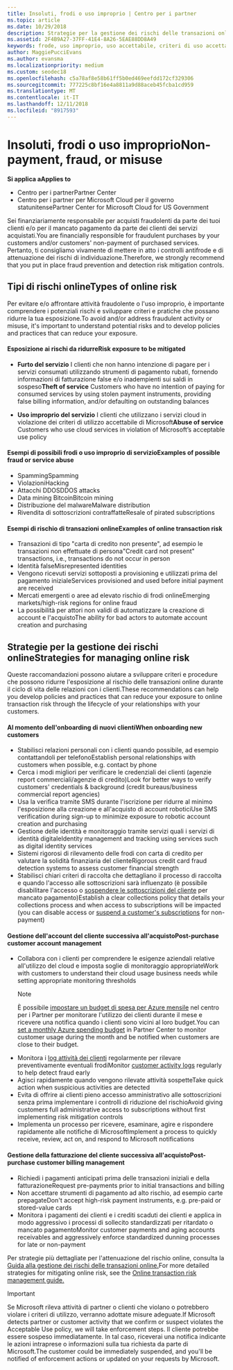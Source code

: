 ```yaml
---
title: Insoluti, frodi o uso improprio | Centro per i partner
ms.topic: article
ms.date: 10/29/2018
description: Strategie per la gestione dei rischi delle transazioni online, compreso il mancato pagamento da parte del cliente per beni e servizi e l'attività fraudolenta o l'uso improprio.
ms.assetid: 2F4B9A27-37FF-41E4-8A26-5EAE88DD8A49
keywords: frode, uso improprio, uso accettabile, criteri di uso accettabile, mancato pagamento, il cliente non pagherà la fattura, rischio online, furto di servizio, abuso di servizio, sospensione di una sottoscrizione,
author: MaggiePucciEvans
ms.author: evansma
ms.localizationpriority: medium
ms.custom: seodec18
ms.openlocfilehash: c5a78af8e58b61ff5b0ed469eefdd172cf329306
ms.sourcegitcommit: 777225c8bf16e4a8811a9d88aceb45fcba1cd959
ms.translationtype: MT
ms.contentlocale: it-IT
ms.lasthandoff: 12/11/2018
ms.locfileid: "8917593"
---
```

# <a name="non-payment-fraud-or-misuse"></a><span data-ttu-id="d7055-104">Insoluti, frodi o uso improprio</span><span class="sxs-lookup"><span data-stu-id="d7055-104">Non-payment, fraud, or misuse</span></span>

**<span data-ttu-id="d7055-105">Si applica a</span><span class="sxs-lookup"><span data-stu-id="d7055-105">Applies to</span></span>**

-  <span data-ttu-id="d7055-106">Centro per i partner</span><span class="sxs-lookup"><span data-stu-id="d7055-106">Partner Center</span></span>
-  <span data-ttu-id="d7055-107">Centro per i partner per Microsoft Cloud per il governo statunitense</span><span class="sxs-lookup"><span data-stu-id="d7055-107">Partner Center for Microsoft Cloud for US Government</span></span>



<span data-ttu-id="d7055-108">Sei finanziariamente responsabile per acquisti fraudolenti da parte dei tuoi clienti e/o per il mancato pagamento da parte dei clienti dei servizi acquistati.</span><span class="sxs-lookup"><span data-stu-id="d7055-108">You are financially responsible for fraudulent purchases by your customers and/or customers' non-payment of purchased services.</span></span> <span data-ttu-id="d7055-109">Pertanto, ti consigliamo vivamente di mettere in atto i controlli antifrode e di attenuazione dei rischi di individuazione.</span><span class="sxs-lookup"><span data-stu-id="d7055-109">Therefore, we strongly recommend that you put in place fraud prevention and detection risk mitigation controls.</span></span>

## <a name="types-of-online-risk"></a><span data-ttu-id="d7055-110">Tipi di rischi online</span><span class="sxs-lookup"><span data-stu-id="d7055-110">Types of online risk</span></span>

<span data-ttu-id="d7055-111">Per evitare e/o affrontare attività fraudolente o l'uso improprio, è importante comprendere i potenziali rischi e sviluppare criteri e pratiche che possano ridurre la tua esposizione.</span><span class="sxs-lookup"><span data-stu-id="d7055-111">To avoid and/or address fraudulent activity or misuse, it's important to understand potential risks and to develop policies and practices that can reduce your exposure.</span></span>

#### <a name="risk-exposure-to-be-mitigated"></a><span data-ttu-id="d7055-112">Esposizione ai rischi da ridurre</span><span class="sxs-lookup"><span data-stu-id="d7055-112">Risk exposure to be mitigated</span></span>

- <span data-ttu-id="d7055-113">**Furto del servizio** I clienti che non hanno intenzione di pagare per i servizi consumati utilizzando strumenti di pagamento rubati, fornendo informazioni di fatturazione false e/o inadempienti sui saldi in sospeso</span><span class="sxs-lookup"><span data-stu-id="d7055-113">**Theft of service** Customers who have no intention of paying for consumed services by using stolen payment instruments, providing false billing information, and/or defaulting on outstanding balances</span></span>

- <span data-ttu-id="d7055-114">**Uso improprio del servizio** I clienti che utilizzano i servizi cloud in violazione dei criteri di utilizzo accettabile di Microsoft</span><span class="sxs-lookup"><span data-stu-id="d7055-114">**Abuse of service** Customers who use cloud services in violation of Microsoft’s acceptable use policy</span></span>

#### <a name="examples-of-possible-fraud-or-service-abuse"></a><span data-ttu-id="d7055-115">Esempi di possibili frodi o uso improprio di servizio</span><span class="sxs-lookup"><span data-stu-id="d7055-115">Examples of possible fraud or service abuse</span></span>
- <span data-ttu-id="d7055-116">Spamming</span><span class="sxs-lookup"><span data-stu-id="d7055-116">Spamming</span></span>
- <span data-ttu-id="d7055-117">Violazioni</span><span class="sxs-lookup"><span data-stu-id="d7055-117">Hacking</span></span>
- <span data-ttu-id="d7055-118">Attacchi DDOS</span><span class="sxs-lookup"><span data-stu-id="d7055-118">DDOS attacks</span></span>
- <span data-ttu-id="d7055-119">Data mining Bitcoin</span><span class="sxs-lookup"><span data-stu-id="d7055-119">Bitcoin mining</span></span>
- <span data-ttu-id="d7055-120">Distribuzione del malware</span><span class="sxs-lookup"><span data-stu-id="d7055-120">Malware distribution</span></span>
- <span data-ttu-id="d7055-121">Rivendita di sottoscrizioni contraffatte</span><span class="sxs-lookup"><span data-stu-id="d7055-121">Resale of pirated subscriptions</span></span> 

#### <a name="examples-of-online-transaction-risk"></a><span data-ttu-id="d7055-122">Esempi di rischio di transazioni online</span><span class="sxs-lookup"><span data-stu-id="d7055-122">Examples of online transaction risk</span></span>
- <span data-ttu-id="d7055-123">Transazioni di tipo "carta di credito non presente", ad esempio le transazioni non effettuate di persona</span><span class="sxs-lookup"><span data-stu-id="d7055-123">"Credit card not present" transactions, i.e., transactions do not occur in person</span></span>
- <span data-ttu-id="d7055-124">Identità false</span><span class="sxs-lookup"><span data-stu-id="d7055-124">Misrepresented identities</span></span>
- <span data-ttu-id="d7055-125">Vengono ricevuti servizi sottoposti a provisioning e utilizzati prima del pagamento iniziale</span><span class="sxs-lookup"><span data-stu-id="d7055-125">Services provisioned and used before initial payment are received</span></span>
- <span data-ttu-id="d7055-126">Mercati emergenti o aree ad elevato rischio di frodi online</span><span class="sxs-lookup"><span data-stu-id="d7055-126">Emerging markets/high-risk regions for online fraud</span></span>
- <span data-ttu-id="d7055-127">La possibilità per attori non validi di automatizzare la creazione di account e l'acquisto</span><span class="sxs-lookup"><span data-stu-id="d7055-127">The ability for bad actors to automate account creation and purchasing</span></span>

## <a name="strategies-for-managing-online-risk"></a><span data-ttu-id="d7055-128">Strategie per la gestione dei rischi online</span><span class="sxs-lookup"><span data-stu-id="d7055-128">Strategies for managing online risk</span></span>

<span data-ttu-id="d7055-129">Queste raccomandazioni possono aiutare a sviluppare criteri e procedure che possono ridurre l'esposizione al rischio delle transazioni online durante il ciclo di vita delle relazioni con i clienti.</span><span class="sxs-lookup"><span data-stu-id="d7055-129">These recommendations can help you develop policies and practices that can reduce your exposure to online transaction risk through the lifecycle of your relationships with your customers.</span></span>  

#### <a name="when-onboarding-new-customers"></a><span data-ttu-id="d7055-130">Al momento dell'onboarding di nuovi clienti</span><span class="sxs-lookup"><span data-stu-id="d7055-130">When onboarding new customers</span></span>
- <span data-ttu-id="d7055-131">Stabilisci relazioni personali con i clienti quando possibile, ad esempio contattandoli per telefono</span><span class="sxs-lookup"><span data-stu-id="d7055-131">Establish personal relationships with customers when possible, e.g. contact by phone</span></span>
- <span data-ttu-id="d7055-132">Cerca i modi migliori per verificare le credenziali dei clienti (agenzie report commerciali/agenzie di credito)</span><span class="sxs-lookup"><span data-stu-id="d7055-132">Look for better ways to verify customers' credentials & background (credit bureaus/business commercial report agencies)</span></span> 
- <span data-ttu-id="d7055-133">Usa la verifica tramite SMS durante l'iscrizione per ridurre al minimo l'esposizione alla creazione e all'acquisto di account robotici</span><span class="sxs-lookup"><span data-stu-id="d7055-133">Use SMS verification during sign-up to minimize exposure to robotic account creation and purchasing</span></span>
- <span data-ttu-id="d7055-134">Gestione delle identità e monitoraggio tramite servizi quali i servizi di identità digitale</span><span class="sxs-lookup"><span data-stu-id="d7055-134">Identity management and tracking using services such as digital identity services</span></span>
- <span data-ttu-id="d7055-135">Sistemi rigorosi di rilevamento delle frodi con carta di credito per valutare la solidità finanziaria del cliente</span><span class="sxs-lookup"><span data-stu-id="d7055-135">Rigorous credit card fraud detection systems to assess customer financial strength</span></span>
- <span data-ttu-id="d7055-136">Stabilisci chiari criteri di raccolta che dettagliano il processo di raccolta e quando l'accesso alle sottoscrizioni sarà influenzato (è possibile disabilitare l'accesso o [sospendere le sottoscrizioni del cliente](suspend-a-subscription.md) per mancato pagamento)</span><span class="sxs-lookup"><span data-stu-id="d7055-136">Establish a clear collections policy that details your collections process and when access to subscriptions will be impacted (you can disable access or [suspend a customer's subscriptions](suspend-a-subscription.md) for non-payment)</span></span>

#### <a name="post-purchase-customer-account-management"></a><span data-ttu-id="d7055-137">Gestione dell'account del cliente successiva all'acquisto</span><span class="sxs-lookup"><span data-stu-id="d7055-137">Post-purchase customer account management</span></span>
- <span data-ttu-id="d7055-138">Collabora con i clienti per comprendere le esigenze aziendali relative all'utilizzo del cloud e imposta soglie di monitoraggio appropriate</span><span class="sxs-lookup"><span data-stu-id="d7055-138">Work with customers to understand their cloud usage business needs while setting appropriate monitoring thresholds</span></span>
    > [!NOTE]  
    >  <span data-ttu-id="d7055-139">È possibile [impostare un budget di spesa per Azure mensile](set-an-azure-spending-budget-for-your-customers.md) nel centro per i Partner per monitorare l'utilizzo dei clienti durante il mese e ricevere una notifica quando i clienti sono vicini al loro budget.</span><span class="sxs-lookup"><span data-stu-id="d7055-139">You can [set a monthly Azure spending budget](set-an-azure-spending-budget-for-your-customers.md) in Partner Center to monitor customer usage during the month and be notified when customers are close to their budget.</span></span>
- <span data-ttu-id="d7055-140">Monitora i [log attività dei clienti](activity-logs.md) regolarmente per rilevare preventivamente eventuali frodi</span><span class="sxs-lookup"><span data-stu-id="d7055-140">Monitor [customer activity logs](activity-logs.md) regularly to help detect fraud early</span></span>
- <span data-ttu-id="d7055-141">Agisci rapidamente quando vengono rilevate attività sospette</span><span class="sxs-lookup"><span data-stu-id="d7055-141">Take quick action when suspicious activities are detected</span></span>
- <span data-ttu-id="d7055-142">Evita di offrire ai clienti pieno accesso amministrativo alle sottoscrizioni senza prima implementare i controlli di riduzione del rischio</span><span class="sxs-lookup"><span data-stu-id="d7055-142">Avoid giving customers full administrative access to subscriptions without first implementing risk mitigation controls</span></span>
- <span data-ttu-id="d7055-143">Implementa un processo per ricevere, esaminare, agire e rispondere rapidamente alle notifiche di Microsoft</span><span class="sxs-lookup"><span data-stu-id="d7055-143">Implement a process to quickly receive, review, act on, and respond to Microsoft notifications</span></span>

#### <a name="post-purchase-customer-billing-management"></a><span data-ttu-id="d7055-144">Gestione della fatturazione del cliente successiva all'acquisto</span><span class="sxs-lookup"><span data-stu-id="d7055-144">Post-purchase customer billing management</span></span>
- <span data-ttu-id="d7055-145">Richiedi i pagamenti anticipati prima delle transazioni iniziali e della fatturazione</span><span class="sxs-lookup"><span data-stu-id="d7055-145">Request pre-payments prior to initial transactions and billing</span></span> 
- <span data-ttu-id="d7055-146">Non accettare strumenti di pagamento ad alto rischio, ad esempio carte prepagate</span><span class="sxs-lookup"><span data-stu-id="d7055-146">Don't accept high-risk payment instruments, e.g. pre-paid or stored-value cards</span></span>
- <span data-ttu-id="d7055-147">Monitora i pagamenti dei clienti e i crediti scaduti dei clienti e applica in modo aggressivo i processi di sollecito standardizzati per ritardato o mancato pagamento</span><span class="sxs-lookup"><span data-stu-id="d7055-147">Monitor customer payments and aging accounts receivables and aggressively enforce standardized dunning processes for late or non-payment</span></span>

<span data-ttu-id="d7055-148">Per strategie più dettagliate per l'attenuazione del rischio online, consulta la [Guida alla gestione dei rischi delle transazioni online.](https://assets.windowsphone.com/7d885238-e13b-4f10-a682-3d5adacd2859/CSP-PartnerRiskGuide-APSFinal_InvariantCulture_Default.zip)</span><span class="sxs-lookup"><span data-stu-id="d7055-148">For more detailed strategies for mitigating online risk, see the [Online transaction risk management guide.](https://assets.windowsphone.com/7d885238-e13b-4f10-a682-3d5adacd2859/CSP-PartnerRiskGuide-APSFinal_InvariantCulture_Default.zip)</span></span>

> [!IMPORTANT]  
> <span data-ttu-id="d7055-149">Se Microsoft rileva attività di partner o clienti che violano o potrebbero violare i criteri di utilizzo, verranno adottate misure adeguate.</span><span class="sxs-lookup"><span data-stu-id="d7055-149">If Microsoft detects partner or customer activity that we confirm or suspect violates the Acceptable Use policy, we will take enforcement steps.</span></span> <span data-ttu-id="d7055-150">Il cliente potrebbe essere sospeso immediatamente. In tal caso, riceverai una notifica indicante le azioni intraprese o informazioni sulla tua richiesta da parte di Microsoft.</span><span class="sxs-lookup"><span data-stu-id="d7055-150">The customer could be immediately suspended, and you'll be notified of enforcement actions or updated on your requests by Microsoft.</span></span>

 

 



